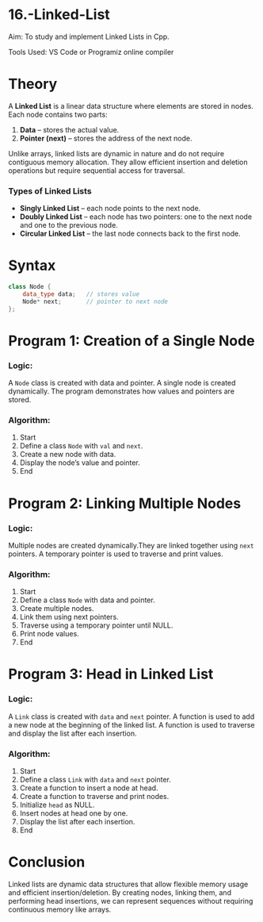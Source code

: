 # 16.-Linked-List

Aim: To study and implement Linked Lists in Cpp.

Tools Used: VS Code or Programiz online compiler

# Theory  
A **Linked List** is a linear data structure where elements are stored in nodes. Each node contains two parts:  
1. **Data** – stores the actual value.  
2. **Pointer (next)** – stores the address of the next node.  

Unlike arrays, linked lists are dynamic in nature and do not require contiguous memory allocation. They allow efficient insertion and deletion operations but require sequential access for traversal.  

### Types of Linked Lists  
- **Singly Linked List** – each node points to the next node.  
- **Doubly Linked List** – each node has two pointers: one to the next node and one to the previous node.  
- **Circular Linked List** – the last node connects back to the first node.  

# Syntax
```cpp
class Node {
    data_type data;   // stores value
    Node* next;       // pointer to next node
};
```

# **Program 1: Creation of a Single Node**  

### Logic:  
A `Node` class is created with data and pointer.  A single node is created dynamically.  The program demonstrates how values and pointers are stored.  

### Algorithm:  
1. Start  
2. Define a class `Node` with `val` and `next`.  
3. Create a new node with data.  
4. Display the node’s value and pointer.  
5. End  


# **Program 2: Linking Multiple Nodes**  

### Logic:  
Multiple nodes are created dynamically.They are linked together using `next` pointers.  A temporary pointer is used to traverse and print values.  

### Algorithm:  
1. Start  
2. Define a class `Node` with data and pointer.  
3. Create multiple nodes.  
4. Link them using next pointers.  
5. Traverse using a temporary pointer until NULL.  
6. Print node values.  
7. End  


# **Program 3: Head in Linked List**  

### Logic:  
A `Link` class is created with `data` and `next` pointer.  A function is used to add a new node at the beginning of the linked list.  A function is used to traverse and display the list after each insertion.  

### Algorithm:  
1. Start  
2. Define a class `Link` with `data` and `next` pointer.  
3. Create a function to insert a node at head.  
4. Create a function to traverse and print nodes.  
5. Initialize `head` as NULL.  
6. Insert nodes at head one by one.  
7. Display the list after each insertion.  
8. End  

# **Conclusion**  
Linked lists are dynamic data structures that allow flexible memory usage and efficient insertion/deletion. By creating nodes, linking them, and performing head insertions, we can represent sequences without requiring continuous memory like arrays.
